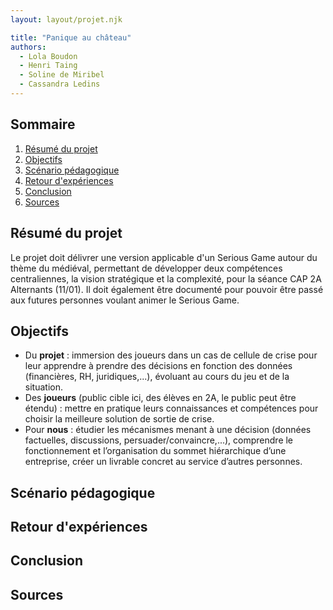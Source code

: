 ```yaml
---
layout: layout/projet.njk

title: "Panique au château"
authors:
  - Lola Boudon
  - Henri Taing
  - Soline de Miribel
  - Cassandra Ledins
---
```



## Sommaire

1. [Résumé du projet](#section-1)
2. [Objectifs](#section-2)
3. [Scénario pédagogique](#section-3)
4. [Retour d'expériences](#section-4)
5. [Conclusion](#section-5)
6. [Sources](#section-6)


## Résumé du projet <a id="section-1"></a>

Le projet doit délivrer une version applicable d'un Serious Game autour du thème du médiéval, permettant de développer deux compétences centraliennes, la vision stratégique et la complexité, pour la séance CAP 2A Alternants (11/01).
Il doit également être documenté pour pouvoir être passé aux futures personnes voulant animer le Serious Game. 

## Objectifs <a id="section-2"></a>

- Du **projet** : immersion des joueurs dans un cas de cellule de crise pour leur apprendre à prendre des décisions en fonction des données (financières, RH, juridiques,...), évoluant au cours du jeu et de la situation.
- Des **joueurs** (public cible ici, des élèves en 2A, le public peut être étendu) : mettre en pratique leurs connaissances et compétences pour choisir la meilleure solution de sortie de crise.
- Pour **nous** : étudier les mécanismes menant à une décision (données factuelles, discussions, persuader/convaincre,...), comprendre le fonctionnement et l’organisation du sommet hiérarchique d’une entreprise, créer un livrable concret au service d’autres personnes.

## Scénario pédagogique <a id="section-3"></a>

## Retour d'expériences <a id="section-4"></a>

## Conclusion <a id="section-5"></a>

## Sources <a id="section-6"></a>

